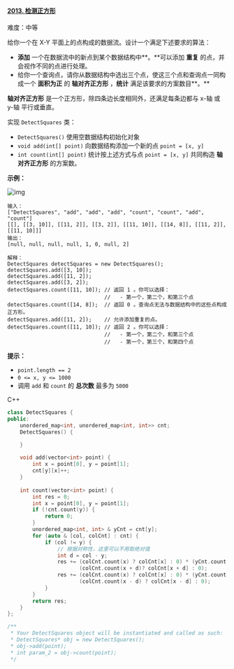 #### [2013. 检测正方形](https://leetcode-cn.com/problems/detect-squares/)

难度：中等

给你一个在 X-Y 平面上的点构成的数据流。设计一个满足下述要求的算法：

- **添加** 一个在数据流中的新点到某个数据结构中**。**可以添加 **重复** 的点，并会视作不同的点进行处理。
- 给你一个查询点，请你从数据结构中选出三个点，使这三个点和查询点一同构成一个 **面积为正** 的 **轴对齐正方形** ，**统计** 满足该要求的方案数目**。**

**轴对齐正方形** 是一个正方形，除四条边长度相同外，还满足每条边都与 x-轴 或 y-轴 平行或垂直。

实现 `DetectSquares` 类：

- `DetectSquares()` 使用空数据结构初始化对象
- `void add(int[] point)` 向数据结构添加一个新的点 `point = [x, y]`
- `int count(int[] point)` 统计按上述方式与点 `point = [x, y]` 共同构造 **轴对齐正方形** 的方案数。

 

**示例：**

![img](https://assets.leetcode.com/uploads/2021/09/01/image.png)

```
输入：
["DetectSquares", "add", "add", "add", "count", "count", "add", "count"]
[[], [[3, 10]], [[11, 2]], [[3, 2]], [[11, 10]], [[14, 8]], [[11, 2]], [[11, 10]]]
输出：
[null, null, null, null, 1, 0, null, 2]

解释：
DetectSquares detectSquares = new DetectSquares();
detectSquares.add([3, 10]);
detectSquares.add([11, 2]);
detectSquares.add([3, 2]);
detectSquares.count([11, 10]); // 返回 1 。你可以选择：
                               //   - 第一个，第二个，和第三个点
detectSquares.count([14, 8]);  // 返回 0 。查询点无法与数据结构中的这些点构成正方形。
detectSquares.add([11, 2]);    // 允许添加重复的点。
detectSquares.count([11, 10]); // 返回 2 。你可以选择：
                               //   - 第一个，第二个，和第三个点
                               //   - 第一个，第三个，和第四个点
```

 

**提示：**

- `point.length == 2`
- `0 <= x, y <= 1000`
- 调用 `add` 和 `count` 的 **总次数** 最多为 `5000`



C++

```c++
class DetectSquares {
public:
    unordered_map<int, unordered_map<int, int>> cnt;
    DetectSquares() {

    }
    
    void add(vector<int> point) {
        int x = point[0], y = point[1];
        cnt[y][x]++;
    }
    
    int count(vector<int> point) {
        int res = 0;
        int x = point[0], y = point[1];
        if (!cnt.count(y)) {
            return 0;
        }
        unordered_map<int, int> & yCnt = cnt[y];
        for (auto & [col, colCnt] : cnt) {
            if (col != y) {
                // 根据对称性，这里可以不用取绝对值
                int d = col - y;
                res += (colCnt.count(x) ? colCnt[x] : 0) * (yCnt.count(x + d) ? yCnt[x + d] : 0) * 
                       (colCnt.count(x + d)? colCnt[x + d] : 0);
                res += (colCnt.count(x) ? colCnt[x] : 0) * (yCnt.count(x - d) ? yCnt[x - d] : 0) * 
                       (colCnt.count(x - d) ? colCnt[x - d] : 0);
            }
        }
        return res;
    }
};

/**
 * Your DetectSquares object will be instantiated and called as such:
 * DetectSquares* obj = new DetectSquares();
 * obj->add(point);
 * int param_2 = obj->count(point);
 */
```

